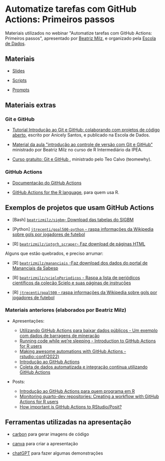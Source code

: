 # Automatize tarefas com GitHub Actions:  Primeiros passos

Materiais utilizados no webinar "Automatize tarefas com GitHub Actions: Primeiros passos", apresentado por [Beatriz Milz](https://beamilz.com), e organizado pela [Escola de Dados](https://escoladedados.org).

## Materiais

- [Slides](https://www.canva.com/design/DAGkzIv8-og/f_HNMAF6MYzA6Bcs_-Kirg/edit?utm_content=DAGkzIv8-og&utm_campaign=designshare&utm_medium=link2&utm_source=sharebutton)

- [Scripts](https://github.com/beatrizmilz/2025-04-github-actions-escola-de-dados/tree/main/.github/workflows)

- [Prompts](https://github.com/beatrizmilz/2025-04-github-actions-escola-de-dados/tree/main/prompts)

## Materiais extras

### Git e GitHub

- [Tutorial Introdução ao Git e GitHub: colaborando com projetos de código aberto](https://escoladedados.org/tutoriais/introducao-ao-git-e-github-colaborando-com-projetos-de-codigo-aberto/), escrito por Anicely Santos,
  e publicado na Escola de Dados.

- [Material da aula "introdução ao controle de versão com Git e GitHub"](https://ipeadata-lab.github.io/curso_r_intermediario_202501/git-github.html) ministrado por Beatriz Milz no curso de R Intermediário da IPEA.

- [Curso gratuito: Git e GitHub ](https://cursos.teomewhy.org/material_2025), ministrado pelo Teo Calvo (teomewhy).


### GitHub Actions

- [Documentação do GitHub Actions](https://docs.github.com/pt/actions)

- [GitHub Actions for the R language](https://github.com/r-lib/actions), para quem usa R.

## Exemplos de projetos que usam GitHub Actions

- [Bash] [`beatrizmilz/sigbm`- Download das tabelas do SIGBM](https://github.com/beatrizmilz/sigbm/blob/main/.github/workflows/download-sigbm.yaml)

- [Python] [`jtrecenti/goal500-python` - raspa informações da Wikipedia sobre gols por jogadores de futebol](https://github.com/jtrecenti/goal500-python)


- [R] [`beatrizmilz/iptgrh_scraper`- Faz download de páginas HTML](https://github.com/beatrizmilz/iptgrh_scraper/blob/master/.github/workflows/executar-script-download-html.yaml)


Alguns que estão quebrados, e preciso arrumar:

- [R] [`beatrizmilz/mananciais` -Faz download dos dados do portal de Mananciais da Sabesp](https://github.com/beatrizmilz/mananciais/blob/master/.github/workflows/2-update_data.yaml)

- [R] [`beatrizmilz/scieloPeriodicos` - Raspa a lista de periódicos científicos da coleção Scielo e suas páginas de instruções](https://github.com/beatrizmilz/scieloPeriodicos/tree/main/.github/workflows)

- [R] [`jtrecenti/goal500` - raspa informações da Wikipedia sobre gols por jogadores de futebol](https://github.com/jtrecenti/goal500)


### Materiais anteriores (elaborados por Beatriz Milz)

- Apresentações:
  - [Utilizando GitHub Actions para baixar dados públicos - Um exemplo com dados de barragens de mineração](https://beamilz.com/talks/pt/2023-04-cervejacomdados-fortaleza/)
  - [Running code while we’re sleeping - Introduction to GitHub Actions for R users](https://beamilz.com/talks/en/2022-gha-rladies-abuja/)
  - [Making awesome automations with GitHub Actions - rstudio::conf(2022)](https://beamilz.com/talks/en/2022-rstudio-conf/)
  - [Introdução ao GitHub Actions](https://beamilz.com/talks/pt/2021-github-actions-gyn/)
  - [Coleta de dados automatizada e integração contínua utilizando GitHub Actions](https://beamilz.com/talks/pt/2021-ser-uff/)


- Posts:
  - [Introdução ao GitHub Actions para quem programa em R](https://beamilz.com/posts/series-gha/2022-series-gha-1-what-is/pt/)
  - [Monitoring quarto-dev repositories: Creating a workflow with GitHub Actions for R users](https://beamilz.com/posts/series-gha/2022-series-gha-2-creating-your-first-action/en/)
  - [How important is GitHub Actions to RStudio/Posit?](https://beamilz.com/posts/series-gha/2022-07-28-github-actions-rstudio/en/)
  


## Ferramentas utilizadas na apresentação

- [carbon](https://carbon.now.sh/) para gerar imagens de código

- [canva](https://www.canva.com/) para criar a apresentação

- [chatGPT](https://chat.openai.com/) para fazer algumas demonstrações
